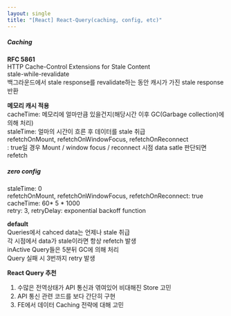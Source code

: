 ```yaml
---
layout: single
title: "[React] React-Query(caching, config, etc)"
--- 
```

##### Caching      
**RFC 5861**      
HTTP Cache-Control Extensions for Stale Content   
stale-while-revalidate   
백그라운드에서 stale response를 revalidate하는 동안 캐시가 가진 stale response 반환   
   
**메모리 캐시 적용**    
cacheTime: 메모리에 얼마만큼 있을건지(해당시간 이후 GC(Garbage collection)에 의해 처리)   
staleTime: 얼마의 시간이 흐른 후 데이터를 stale 취급   
refetchOnMount, refetchOnWindowFocus, refetchOnReconnect    
: true일 경우 Mount / window focus / reconnect 시점 data satle 판단되면 refetch     
   
##### zero config   
staleTime: 0   
refetchOnMount, refetchOnWindowFocus, refetchOnReconnect: true   
cacheTime: 60* 5 * 1000   
retry: 3, retryDelay: exponential backoff function   
   
**default**   
Queries에서 cahced data는 언제나 stale 취급   
각 시점에서 data가 stale이라면 항상 refetch 발생   
inActive Query들은 5분뒤 GC에 의해 처리   
Query 실패 시 3번까지 retry 발생   
   
**React Query 추천**    
1. 수많은 전역상태가 API 통신과 엮여있어 비대해진 Store 고민
2. API 통신 관련 코드를 보다 간단히 구현
3. FE에서 데이터 Caching 전략에 대해 고민
